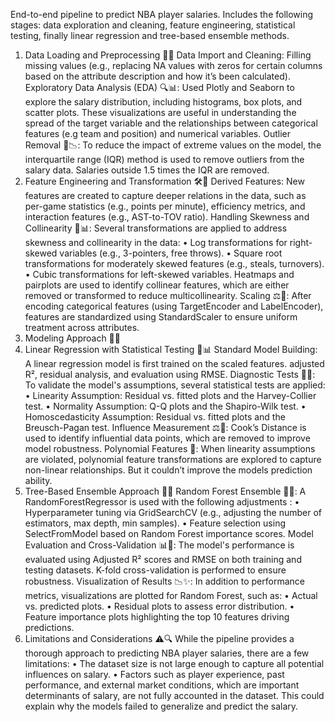 End-to-end pipeline to predict NBA player salaries. Includes the following stages: data exploration and cleaning, feature engineering, statistical testing, finally linear regression and tree-based ensemble methods.
1. Data Loading and Preprocessing 📂🔄
Data Import and Cleaning:
Filling missing values (e.g., replacing NA values with zeros for certain columns based on the attribute description and how it’s been calculated).
Exploratory Data Analysis (EDA) 🔍📊:
Used Plotly and Seaborn to explore the salary distribution, including histograms, box plots, and scatter plots. These visualizations are useful in understanding the spread of the target variable and the relationships between categorical features (e.g team and position) and numerical variables.
Outlier Removal 🚫📉:
To reduce the impact of extreme values on the model, the interquartile range (IQR) method is used to remove outliers from the salary data. Salaries outside 1.5 times the IQR are removed.
2. Feature Engineering and Transformation 🛠️🔧
Derived Features:
New features are created to capture deeper relations in the data, such as per-game statistics (e.g., points per minute), efficiency metrics, and interaction features (e.g., AST-to-TOV ratio).
Handling Skewness and Collinearity 🔄📊:
Several transformations are applied to address skewness and collinearity in the data:
•	Log transformations for right-skewed variables (e.g., 3-pointers, free throws).
•	Square root transformations for moderately skewed features (e.g., steals, turnovers).
•	Cubic transformations for left-skewed variables.
Heatmaps and pairplots are used to identify collinear features, which are either removed or transformed to reduce multicollinearity.
Scaling ⚖️📐:
After encoding categorical features (using TargetEncoder and LabelEncoder), features are standardized using StandardScaler to ensure uniform treatment across attributes.
3. Modeling Approach 🎯💡
1. Linear Regression with Statistical Testing 🧮📊
Standard Model Building:
A linear regression model is first trained on the scaled features. adjusted R², residual analysis, and evaluation using RMSE.
Diagnostic Tests 🔬✅:
To validate the model's assumptions, several statistical tests are applied:
•	Linearity Assumption: Residual vs. fitted plots and the Harvey-Collier test.
•	Normality Assumption: Q-Q plots and the Shapiro-Wilk test.
•	Homoscedasticity Assumption: Residual vs. fitted plots and the Breusch-Pagan test.
Influence Measurement ⚖️👀:
Cook’s Distance is used to identify influential data points, which are removed to improve model robustness.
Polynomial Features 🧩:
When linearity assumptions are violated, polynomial feature transformations are explored to capture non-linear relationships. But it couldn’t improve the models prediction ability. 
2. Tree-Based Ensemble Approach 🌳🔮
Random Forest Ensemble 🌲🔧:
A RandomForestRegressor is used with the following adjustments :
•	Hyperparameter tuning via GridSearchCV (e.g., adjusting the number of estimators, max depth, min samples).
•	Feature selection using SelectFromModel based on Random Forest importance scores.
Model Evaluation and Cross-Validation 📊🔄:
The model's performance is evaluated using Adjusted R² scores and RMSE on both training and testing datasets. K-fold cross-validation is performed to ensure robustness.
Visualization of Results 📉✨:
In addition to performance metrics, visualizations are plotted for Random Forest, such as:
•	Actual vs. predicted plots.
•	Residual plots to assess error distribution.
•	Feature importance plots highlighting the top 10 features driving predictions.
4. Limitations and Considerations ⚠️🔍
While the pipeline provides a thorough approach to predicting NBA player salaries, there are a few limitations:
•	The dataset size is not large enough to capture all potential influences on salary.
•	Factors such as player experience, past performance, and external market conditions, which are important determinants of salary, are not fully accounted in the dataset. This could explain why the models failed to generalize and predict the salary.

